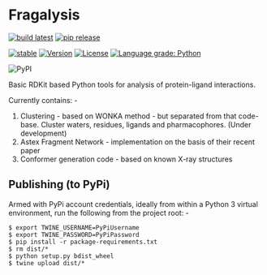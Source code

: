 # Fragalysis

[![build latest](https://github.com/xchem/fragalysis/actions/workflows/build-latest.yml/badge.svg)](https://github.com/xchem/fragalysis/actions/workflows/build-latest.yml)
[![pip release](https://github.com/xchem/fragalysis/actions/workflows/pip-release.yml/badge.svg)](https://github.com/xchem/fragalysis/actions/workflows/pip-release.yml)

[![stable](http://badges.github.io/stability-badges/dist/stable.svg)](http://github.com/badges/stability-badges)
[![Version](http://img.shields.io/badge/version-0.0.38-blue.svg?style=flat)](https://github.com/xchem/fragalysis)
[![License](http://img.shields.io/badge/license-Apache%202.0-blue.svg?style=flat)](https://github.com/xchem/fragalysis/blob/master/LICENSE.txt)
[![Language grade: Python](https://img.shields.io/lgtm/grade/python/g/xchem/fragalysis.svg?logo=lgtm&logoWidth=18)](https://lgtm.com/projects/g/xchem/fragalysis/context:python)

![PyPI](https://img.shields.io/pypi/v/fragalysis)

Basic RDKit based Python tools for analysis of protein-ligand interactions.

Currently contains: -

1.  Clustering - based on WONKA method - but separated from that code-base.
    Cluster waters, residues, ligands and pharmacophores. (Under development)
2.  Astex Fragment Network - implementation on the basis of their recent paper
3.  Conformer generation code - based on known X-ray structures

## Publishing (to PyPi)
Armed with PyPi account credentials, ideally from within a Python 3
virtual environment, run the following from the project root: -

    $ export TWINE_USERNAME=PyPiUsername
    $ export TWINE_PASSWORD=PyPiPassword
    $ pip install -r package-requirements.txt
    $ rm dist/*
    $ python setup.py bdist_wheel
    $ twine upload dist/*
